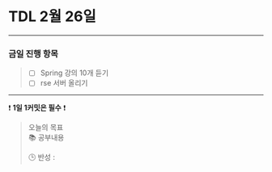 # TDL 2월 26일

---

### 금일 진행 항목
> - [ ] Spring 강의 10개 듣기
> - [ ] rse 서버 올리기

---

❗ **1일 1커밋은 필수** ❗

> 오늘의 목표  
> 📚 공부내용
>
>
> 🕒 반성 :
>
> 